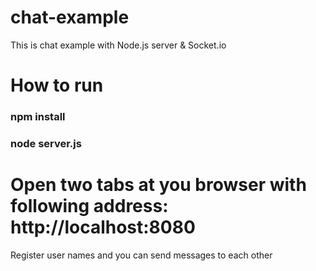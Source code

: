 # chat-example
This is chat example with Node.js server & Socket.io 

# How to run
### npm install
### node server.js

# Open two tabs at you browser with following address: http://localhost:8080
Register user names and you can send messages to each other

